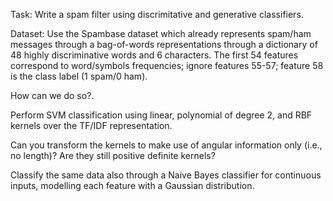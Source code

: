 Task:
Write a spam filter using discrimitative and generative classifiers.

Dataset:
Use the Spambase dataset which already represents spam/ham messages through a bag-of-words representations through a dictionary of 48 highly discriminative words and 6 characters. The first 54 features correspond to word/symbols frequencies; ignore features 55-57; feature 58 is the class label (1 spam/0 ham).

How can we do so?.

Perform SVM classification using linear, polynomial of degree 2, and RBF kernels over the TF/IDF representation.

Can you transform the kernels to make use of angular information only (i.e., no length)? Are they still positive definite kernels?

Classify the same data also through a Naive Bayes classifier for continuous inputs, modelling each feature with a Gaussian distribution.
